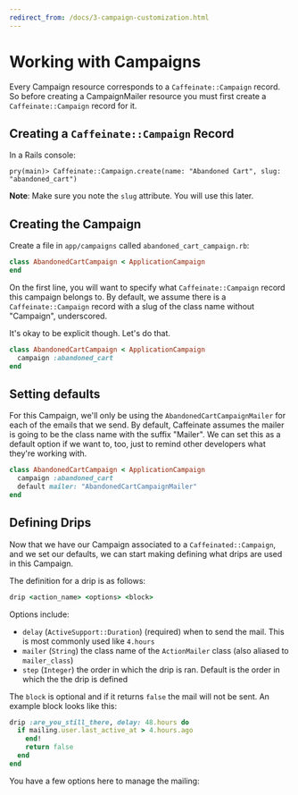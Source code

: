 ```yaml
---
redirect_from: /docs/3-campaign-customization.html
---
```


# Working with Campaigns

Every Campaign resource corresponds to a `Caffeinate::Campaign` record. So before creating a
CampaignMailer resource you must first create a `Caffeinate::Campaign` record for it.

## Creating a `Caffeinate::Campaign` Record

In a Rails console:

```
pry(main)> Caffeinate::Campaign.create(name: "Abandoned Cart", slug: "abandoned_cart")
```

**Note**: Make sure you note the `slug` attribute. You will use this later.

## Creating the Campaign

Create a file in `app/campaigns` called `abandoned_cart_campaign.rb`:

```ruby
class AbandonedCartCampaign < ApplicationCampaign
end 
```

On the first line, you will want to specify what `Caffeinate::Campaign` record this campaign belongs to. By default,
we assume there is a `Caffeinate::Campaign` record with a slug of the class name without "Campaign", underscored. 

It's okay to be explicit though. Let's do that.

```ruby 
class AbandonedCartCampaign < ApplicationCampaign
  campaign :abandoned_cart 
end
```

## Setting defaults

For this Campaign, we'll only be using the `AbandonedCartCampaignMailer` for each of the emails that we send. By default,
Caffeinate assumes the mailer is going to be the class name with the suffix "Mailer". We can set this as a default option
if we want to, too, just to remind other developers what they're working with.

```ruby 
class AbandonedCartCampaign < ApplicationCampaign
  campaign :abandoned_cart
  default mailer: "AbandonedCartCampaignMailer"
end
``` 

## Defining Drips

Now that we have our Campaign associated to a `Caffeinated::Campaign`, and we set our defaults, we can start making defining
what drips are used in this Campaign.

The definition for a drip is as follows:

```ruby
drip <action_name> <options> <block>
```

Options include:
* `delay` (`ActiveSupport::Duration`) (required) when to send the mail. This is most commonly used like `4.hours`
* `mailer` (`String`) the class name of the `ActionMailer` class (also aliased to `mailer_class`)
* `step` (`Integer`) the order in which the drip is ran. Default is the order in which the the drip is defined

The `block` is optional and if it returns `false` the mail will not be sent. An example block looks like this:

```ruby 
drip :are_you_still_there, delay: 48.hours do 
  if mailing.user.last_active_at > 4.hours.ago
    end!
    return false  
  end 
end 
```

You have a few options here to manage the mailing:
